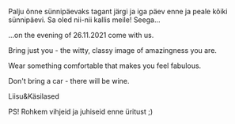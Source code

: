 Palju õnne sünnipäevaks tagant järgi ja iga päev enne ja peale kõiki sünnipäevi. 
Sa oled nii-nii kallis meile! Seega...

...on the evening of 26.11.2021 come with us.

Bring just you - the witty, classy image of amazingness you are. 

Wear something comfortable that makes you feel fabulous.

Don't bring a car - there will be wine. 


Liisu&Käsilased


PS! Rohkem vihjeid ja juhiseid enne üritust ;)
